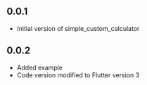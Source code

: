 ## 0.0.1
- Initial version of simple_custom_calculator

## 0.0.2
- Added example 
- Code version modified to Flutter version 3
